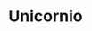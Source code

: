 ---
title: Unicornio
date: 
draft: false

# descripcion
description : Dije de plata y nácar

materials: Plata 925

color: Plateado

dimensions: 1,5cm ancho

code: 02-14-0695

type: "Dijes"

categories: []

price: $2.440,00

price_eftvo: $2.075,00

# Images
# first image will be shown in the product page
images:
  # - image: "images/path_to_image"
  # La ubicacion de las imagenes es imagenes/Dijes/Dijes.Plata/02-14-0695-unicornio
  - image: "./images/dijes/plata/02-14-0695.JPG"
---